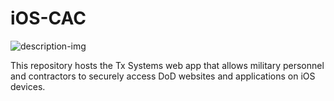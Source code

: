 # iOS-CAC

![description-img](https://github.com/user-attachments/assets/7915811b-42b9-4557-b7e4-974240d11d2f)

This repository hosts the Tx Systems web app that allows military personnel and contractors to securely access DoD websites and applications on iOS devices.
